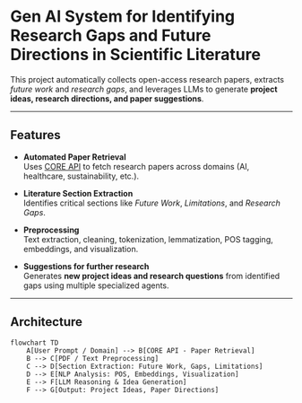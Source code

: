 # Gen AI System for Identifying Research Gaps and Future Directions in Scientific Literature

This project automatically collects open-access research papers, extracts *future work* and *research gaps*, and leverages LLMs to generate **project ideas, research directions, and paper suggestions**.  

---

## Features

- **Automated Paper Retrieval**  
  Uses [CORE API](https://core.ac.uk/) to fetch research papers across domains (AI, healthcare, sustainability, etc.).

- **Literature Section Extraction**  
  Identifies critical sections like *Future Work*, *Limitations*, and *Research Gaps*.

- **Preprocessing**  
  Text extraction, cleaning, tokenization, lemmatization, POS tagging, embeddings, and visualization.

- **Suggestions for further research**  
  Generates **new project ideas and research questions** from identified gaps using multiple specialized agents.
  
---

## Architecture

```mermaid
flowchart TD
    A[User Prompt / Domain] --> B[CORE API - Paper Retrieval]
    B --> C[PDF / Text Preprocessing]
    C --> D[Section Extraction: Future Work, Gaps, Limitations]
    D --> E[NLP Analysis: POS, Embeddings, Visualization]
    E --> F[LLM Reasoning & Idea Generation]
    F --> G[Output: Project Ideas, Paper Directions]
```


